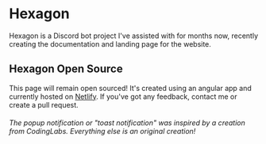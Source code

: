 # Hexagon

Hexagon is a Discord bot project I've assisted with for months now, recently creating the documentation and landing page for the website. 

## Hexagon Open Source

This page will remain open sourced! It's created using an angular app and currently hosted on [Netlify](https://netlify.com). If you've got any feedback, contact me or create a pull request.

###### The popup notification or "toast notification" was inspired by a creation from CodingLabs. Everything else is an original creation!
